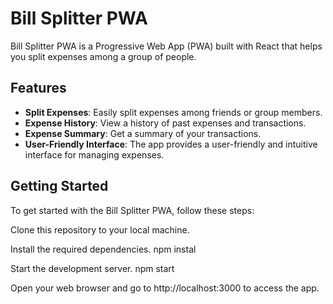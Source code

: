 # Bill Splitter PWA

Bill Splitter PWA is a Progressive Web App (PWA) built with React that helps you split expenses among a group of people.

## Features

- **Split Expenses**: Easily split expenses among friends or group members.
- **Expense History**: View a history of past expenses and transactions.
- **Expense Summary**: Get a summary of your transactions.
- **User-Friendly Interface**: The app provides a user-friendly and intuitive interface for managing expenses.

## Getting Started

To get started with the Bill Splitter PWA, follow these steps:

Clone this repository to your local machine.

Install the required dependencies.
npm instal

Start the development server.
npm start

Open your web browser and go to http://localhost:3000 to access the app.

